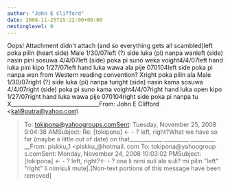```yaml
---
author: "John E Clifford"
date: 2008-11-25T15:22:00+00:00
nestinglevel: 0
---
```

Oops! Attachment didn't attach (and so everything gets all scambled)left poka pilin (heart side) Male 1/30/07left (?) side luka (pi) nanpa wanleft (side) nasin pini sosuwa 4/4/07left (side) poka pi suno weka voight4/4/07left hand luka pini kipo 1/27/07left hand luka wawa ala pije 070104left side poka pi nanpa wan from Western reading convention? Xright poka pilin ala Male 1/30/07right (?) side luka (pi) nanpa turight (side) nasin kama sosuwa 4/4/07right (side) poka pi suno kama voight4/4/07right hand luka open kipo 1/27/07right hand luka wawa pije 070104right side poka pi nanpa tu X\_\_\_\_\_\_\_\_\_\_\_\_\_\_\_\_\_\_\_\_\_\_\_\_\_\_\_\_\_\_\_\_From: John E Clifford <[kali9putra@yahoo.com](mailto://kali9putra@yahoo.com)\
>To: [tokipona@yahoogroups.comSent](mailto://tokipona@yahoogroups.comSent): Tuesday, November 25, 2008 9:04:38 AMSubject: Re: \[tokipona\] <- -
> ? left, right?What we have so far (maybe a little out of date) on that\_\_\_\_\_\_\_\_\_\_\_\_ \_\_\_\_\_\_\_\_\_ \_\_\_\_\_\_\_\_\_ \_\_From: piskku\_1 <piskku\_@hotmail. com
>To: tokipona@yahoogroup s.comSent: Monday, November 24, 2008 10:03:02 PMSubject: \[tokipona\] <- -
> ? left, right?<- -
> ? ona li nimi suli ala suli? mi pilin "left" "right" li nimisuli mute\[.\[Non-text portions of this message have been removed\]